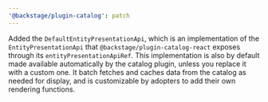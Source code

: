 ```yaml
---
'@backstage/plugin-catalog': patch
---
```


Added the `DefaultEntityPresentationApi`, which is an implementation of the
`EntityPresentationApi` that `@backstage/plugin-catalog-react` exposes through
its `entityPresentationApiRef`. This implementation is also by default made
available automatically by the catalog plugin, unless you replace it with a
custom one. It batch fetches and caches data from the catalog as needed for
display, and is customizable by adopters to add their own rendering functions.
